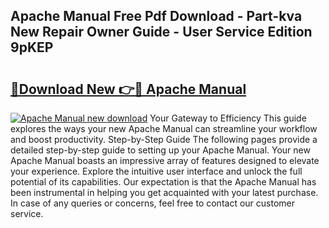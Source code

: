 ## Apache Manual Free Pdf Download - Part-kva New Repair Owner Guide - User Service Edition 9pKEP

# <h2><a href="http://bc1285.oget.top/?id=Apache+Manual">🔗Download New 👉🔴 Apache Manual</a></h2>

[![Apache Manual new download](https://i.imgur.com/5g1atiW.png)](http://bc1285.oget.top/?id=Apache+Manual)
Your Gateway to Efficiency This guide explores the ways your new Apache Manual can streamline your workflow and boost productivity. Step-by-Step Guide The following pages provide a detailed step-by-step guide to setting up your Apache Manual. Your new Apache Manual boasts an impressive array of features designed to elevate your experience. Explore the intuitive user interface and unlock the full potential of its capabilities. Our expectation is that the Apache Manual has been instrumental in helping you get acquainted with your latest purchase. In case of any queries or concerns, feel free to contact our customer service.
